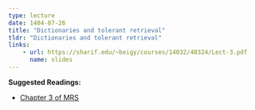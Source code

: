 ```yaml
---
type: lecture
date: 1404-07-26
title: "Dictionaries and tolerant retrieval"
tldr: "Dictionaries and tolerant retrieval"
links: 
    - url: https://sharif.edu/~beigy/courses/14032/40324/Lect-3.pdf
      name: slides
---
```


**Suggested Readings:**
- [Chapter 3 of MRS](https://nlp.stanford.edu/IR-book/pdf/03dict.pdf)

